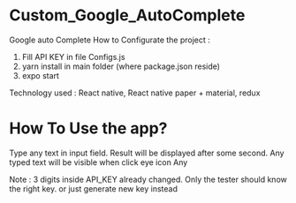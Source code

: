 # Custom_Google_AutoComplete

Google auto Complete
How to Configurate the project :
1. Fill API KEY in file Configs.js
2. yarn install in main folder (where package.json reside)
3. expo start

Technology used : React native, React native paper + material, redux

# How To Use the app?
Type any text in input field. Result will be displayed after some second.
Any typed text will be visible when click eye icon
Any 

Note : 3 digits inside API_KEY already changed. Only the tester should know the right key. or just generate new key instead
